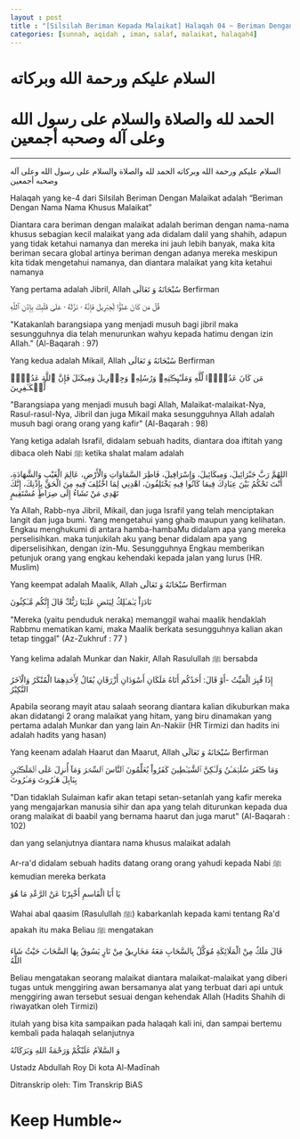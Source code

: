```yaml
---
layout : post
title : "[Silsilah Beriman Kepada Malaikat] Halaqah 04 ~ Beriman Dengan Nama Nama Khusus Malaikat"
categories: [sunnah, aqidah , iman, salaf, malaikat, halaqah4]
---
```

# السلام عليكم ورحمة الله وبركاته
# الحمد لله والصلاة والسلام على رسول الله وعلى آله وصحبه أجمعين

---

السلام عليكم ورحمة الله وبركاته
الحمد لله والصلاة والسلام على رسول الله وعلى آله وصحبه أجمعين

Halaqah yang ke-4 dari Silsilah Beriman Dengan Malaikat adalah “Beriman Dengan Nama Nama Khusus Malaikat”

Diantara cara beriman dengan malaikat adalah beriman dengan nama-nama khusus sebagian kecil malaikat yang ada didalam dalil yang shahih, adapun yang tidak ketahui namanya dan mereka ini jauh lebih banyak, maka kita beriman secara global artinya beriman dengan adanya mereka meskipun kita tidak mengetahui namanya, dan diantara malaikat yang kita ketahui namanya

Yang pertama adalah Jibril, Allah سُبْحَانَهُ وَ تَعَالَى Berfirman

قُلۡ مَن كَانَ عَدُوًّ۬ا لِّجِبۡرِيلَ فَإِنَّهُ ۥ نَزَّلَهُ ۥ عَلَىٰ قَلۡبِكَ بِإِذۡنِ ٱللَّهِ

"Katakanlah barangsiapa yang menjadi musuh bagi jibril maka sesungguhnya dia telah menurunkan wahyu kepada hatimu dengan izin Allah." (Al-Baqarah : 97)

Yang kedua adalah Mikail, Allah سُبْحَانَهُ وَ تَعَالَى Berfirman

مَن كَانَ عَدُوًّ۬ا لِّلَّهِ وَمَلَـٰٓٮِٕڪَتِهِۦ وَرُسُلِهِۦ وَجِبۡرِيلَ وَمِيكَٮٰلَ فَإِنَّ ٱللَّهَ عَدُوٌّ۬ لِّلۡكَـٰفِرِينَ

"Barangsiapa yang menjadi musuh bagi Allah, Malaikat-malaikat-Nya, Rasul-rasul-Nya, Jibril dan juga Mikail maka sesungguhnya Allah adalah musuh bagi orang orang yang kafir" (Al-Baqarah : 98)

Yang ketiga adalah Israfil, didalam sebuah hadits, diantara doa iftitah yang dibaca oleh Nabi ﷺ ketika shalat malam adalah

اللهُمَّ رَبَّ جَبْرَائِيلَ، وَمِيكَائِيلَ، وَإِسْرَافِيلَ، فَاطِرَ السَّمَاوَاتِ وَالْأَرْضِ، عَالِمَ الْغَيْبِ وَالشَّهَادَةِ، أَنْتَ تَحْكُمُ بَيْنَ عِبَادِكَ فِيمَا كَانُوا فِيهِ يَخْتَلِفُونَ، اهْدِنِي لِمَا اخْتُلِفَ فِيهِ مِنَ الْحَقِّ بِإِذْنِكَ، إِنَّكَ تَهْدِي مَنْ تَشَاءُ إِلَى صِرَاطٍ مُسْتَقِيمٍ

Ya Allah, Rabb-nya Jibril, Mikail, dan juga Israfil yang telah menciptakan langit dan juga bumi. Yang mengetahui yang ghaib maupun yang kelihatan. Engkau menghukumi di antara hamba-hambaMu didalam apa yang mereka perselisihkan. maka tunjukilah aku yang benar didalam apa yang diperselisihkan, dengan izin-Mu. Sesungguhnya Engkau memberikan petunjuk orang yang engkau kehendaki kepada jalan yang lurus (HR. Muslim)

Yang keempat adalah Maalik, Allah سُبْحَانَهُ وَ تَعَالَى Berfirman

نَادَوۡاْ يَـٰمَـٰلِكُ لِيَقۡضِ عَلَيۡنَا رَبُّكَ‌ۖ قَالَ إِنَّكُم مَّـٰكِثُونَ

"Mereka (yaitu penduduk neraka) memanggil wahai maalik hendaklah Rabbmu mematikan kami, maka Maalik berkata sesungguhnya kalian akan tetap tinggal" (Az-Zukhruf : 77 )

Yang kelima adalah Munkar dan Nakir, Allah Rasulullah ﷺ bersabda

إِذَا قُبِرَ الْمَيِّتُ -أَوْ قَالَ: أَحَدُكُم أَتَاهُ مَلَكَانِ أَسْوَدَانِ أَزْرَقَانِ يُقَالُ لِأَحَدِهِمَا الْمُنْكَرُ وَالْآخَرُ النَّكِيْرُ

Apabila seorang mayit atau salaah seorang diantara kalian dikuburkan maka akan didatangi 2 orang malaikat yang hitam, yang biru dinamakan yang pertama adalah Munkar dan yang lain An-Nakiir (HR Tirmizi dan hadits ini adalah hadits yang hasan)

Yang keenam adalah Haarut dan Maarut, Allah سُبْحَانَهُ وَ تَعَالَى Berfirman


وَمَا ڪَفَرَ سُلَيۡمَـٰنُ وَلَـٰكِنَّ ٱلشَّيَـٰطِينَ كَفَرُواْ يُعَلِّمُونَ ٱلنَّاسَ ٱلسِّحۡرَ وَمَآ أُنزِلَ عَلَى ٱلۡمَلَڪَيۡنِ بِبَابِلَ هَـٰرُوتَ وَمَـٰرُوتَ‌ۚ

"Dan tidaklah Sulaiman kafir akan tetapi setan-setanlah yang kafir mereka yang mengajarkan manusia sihir dan apa yang telah diturunkan kepada dua orang malaikat di baabil yang bernama haarut dan juga marut" (Al-Baqarah : 102)

dan yang selanjutnya diantara nama khusus malaikat adalah

Ar-ra'd didalam sebuah hadits datang orang orang yahudi kepada Nabi ﷺ kemudian mereka berkata

يَا أَبَا الْقَاسمِ أَخْبِرْنَا عَنْ الرَّعْدِ مَا هُوَ

Wahai abal qaasim (Rasulullah ﷺ) kabarkanlah kepada kami tentang Ra'd apakah itu maka Beliau ﷺ mengatakan

قَالَ مَلَكٌ مِنْ الْمَلَائِكَةِ مُوَكَّلٌ بِالسَّحَابِ مَعَهُ مَخَارِيقُ مِنْ نَارٍ يَسُوقُ بِهَا السَّحَابَ حَيْثُ شَاءَ اللَّهُ

Beliau mengatakan seorang malaikat diantara malaikat-malaikat yang diberi tugas untuk menggiring awan bersamanya alat yang terbuat dari api untuk menggiring awan tersebut sesuai dengan kehendak Allah (Hadits Shahih di riwayatkan oleh Tirmizi)

itulah yang bisa kita sampaikan pada halaqah kali ini, dan sampai bertemu kembali pada halaqah selanjutnya

وَ السَّلاَمُ عَلَيْكُمْ وَرَحْمَةُ اللهِ وَبَرَكَاتُهُ

Ustadz Abdullah Roy
Di kota Al-Madīnah

Ditranskrip oleh: Tim Transkrip BiAS

# Keep Humble~
